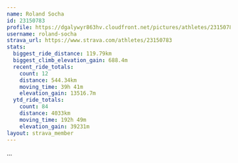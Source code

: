 ```yaml
---
name: Roland Socha
id: 23150783
profile: https://dgalywyr863hv.cloudfront.net/pictures/athletes/23150783/14745672/4/large.jpg
username: roland-socha
strava_url: https://www.strava.com/athletes/23150783
stats:
  biggest_ride_distance: 119.79km
  biggest_climb_elevation_gain: 688.4m
  recent_ride_totals:
    count: 12
    distance: 544.34km
    moving_time: 39h 41m
    elevation_gain: 13516.7m
  ytd_ride_totals:
    count: 84
    distance: 4033km
    moving_time: 192h 49m
    elevation_gain: 39231m
layout: strava_member
--- 
```

...
